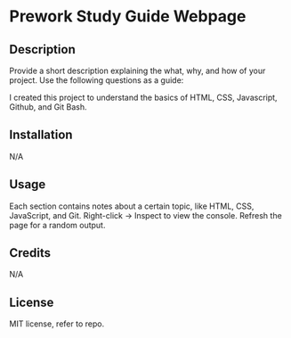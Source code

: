 # Prework Study Guide Webpage

## Description

Provide a short description explaining the what, why, and how of your project. Use the following questions as a guide:

I created this project to understand the basics of HTML, CSS, Javascript, Github, and Git Bash.

## Installation

N/A

## Usage

Each section contains notes about a certain topic, like HTML, CSS, JavaScript, and Git.
Right-click -> Inspect to view the console. Refresh the page for a random output.

## Credits

N/A

## License

MIT license, refer to repo.